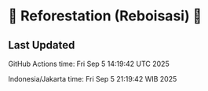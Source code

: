 
# 🌳 Reforestation (Reboisasi) 🌲

## Last Updated

GitHub Actions time: Fri Sep  5 14:19:42 UTC 2025

Indonesia/Jakarta time: Fri Sep  5 21:19:42 WIB 2025
